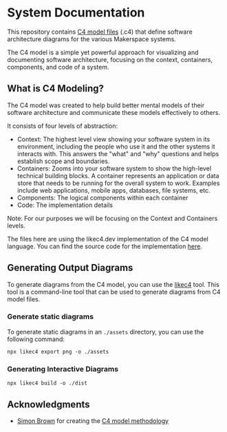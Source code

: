 # System Documentation

This repository contains [C4 model files](https://c4model.com/) (.c4) that define software architecture diagrams for the various Makerspace systems.

The C4 model is a simple yet powerful approach for visualizing and documenting software architecture, focusing on the context, containers, components, and code of a system.

## What is C4 Modeling?

The C4 model was created to help build better mental models of their software architecture and communicate these models effectively to others.

It consists of four levels of abstraction:



* Context: The highest level view showing your software system in its environment, including the people who use it and the other systems it interacts with. This answers the "what" and "why" questions and helps establish scope and boundaries.
* Containers: Zooms into your software system to show the high-level technical building blocks. A container represents an application or data store that needs to be running for the overall system to work. Examples include web applications, mobile apps, databases, file systems, etc.
* Components: The logical components within each container
* Code: The implementation details

Note: For our purposes we will be focusing on the Context and Containers levels.

The files here are using the likec4.dev implementation of the C4 model language. You can find the source code for the implementation [here](https://github.com/LikeC4/likec4).

## Generating Output Diagrams

To generate diagrams from the C4 model, you can use the [likec4](https://github.com/LikeC4/likec4) tool. This tool is a command-line tool that can be used to generate diagrams from C4 model files.

### Generate static diagrams

To generate static diagrams in an `./assets` directory, you can use the following command:

```
npx likec4 export png -o ./assets
```

### Generating Interactive Diagrams

```
npx likec4 build -o ./dist
```


## Acknowledgments

* [Simon Brown](https://simonbrown.je/) for creating the [C4 model methodology](https://c4model.com/)
